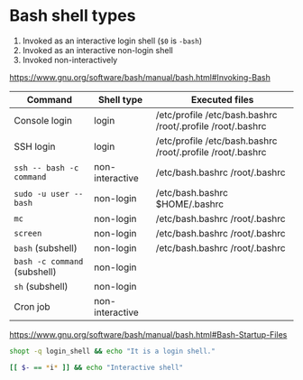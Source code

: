 # Bash shell types

1. Invoked as an interactive login shell (`$0` is `-bash`)
1. Invoked as an interactive non-login shell
1. Invoked non-interactively

https://www.gnu.org/software/bash/manual/bash.html#Invoking-Bash

| Command                | Shell type      | Executed files                 |
| ---------------------- | --------------- | ------------------------------ |
| Console login          | login           | /etc/profile /etc/bash.bashrc /root/.profile /root/.bashrc |
| SSH login              | login           | /etc/profile /etc/bash.bashrc /root/.profile /root/.bashrc |
| `ssh -- bash -c command` | non-interactive | /etc/bash.bashrc /root/.bashrc |
| `sudo -u user -- bash` | non-login       | /etc/bash.bashrc $HOME/.bashrc |
| `mc`                   | non-login       | /etc/bash.bashrc /root/.bashrc |
| `screen`               | non-login       | /etc/bash.bashrc /root/.bashrc |
| `bash` (subshell)      | non-login       | /etc/bash.bashrc /root/.bashrc |
| `bash -c command` (subshell) | non-login |                                |
| `sh` (subshell)        | non-login       |                                |
| Cron job               | non-interactive |                                |

https://www.gnu.org/software/bash/manual/bash.html#Bash-Startup-Files

```bash
shopt -q login_shell && echo "It is a login shell."

[[ $- == *i* ]] && echo "Interactive shell"
```
